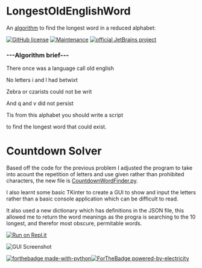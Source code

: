 # LongestOldEnglishWord
An [algorithm](https://github.com/George9Waller/LongestOldEnglishWord/blob/master/Program.py) to find the longest word in a reduced alphabet: 

[![GitHub license](https://img.shields.io/github/license/George9Waller/LongestWord--CountdownGUI.svg)](https://github.com/George9Waller/LongestWord--CountdownGUI/blob/master/LICENSE)
[![Maintenance](https://img.shields.io/badge/Maintained%3F-no-red.svg)](https://bitbucket.org/lbesson/ansi-colors)
[![official JetBrains project](http://jb.gg/badges/official.svg)](https://confluence.jetbrains.com/display/ALL/JetBrains+on+GitHub)


### ---Algorithm brief---

There once was a language call old english

No letters i and l had betwixt

Zebra or czarists could not be writ

And q and v did not persist


Tis from this alphabet you should write a script

to find the longest word that could exist.

# Countdown Solver
Based off the code for the previous problem I adjusted the program to take into acount the repetition of letters and use given rather than prohibited characters, the new file is [CountdownWordFinder.py](https://github.com/George9Waller/LongestOldEnglishWord/blob/master/CountdownWordFinder.py).

I also learnt some basic TKinter to create a GUI to show and input the letters rather than a basic console application which can be difficult to read.

It also used a new dictionary which has definitions in the JSON file, this allowed me to return the word meanings as the progra is searching to the 10 longest, and therefor most obscure, permitable words.

[![Run on Repl.it](https://repl.it/badge/github/George9Waller/CountdownWordSolver)](https://repl.it/@GeorgeWaller/CountdownWordSolver)

![GUI Screenshot](https://github.com/George9Waller/LongestWord--CountdownGUI/blob/master/screenshot.png)

[![forthebadge made-with-python](http://ForTheBadge.com/images/badges/made-with-python.svg)](https://www.python.org/)[![ForTheBadge powered-by-electricity](http://ForTheBadge.com/images/badges/powered-by-electricity.svg)](http://ForTheBadge.com)
